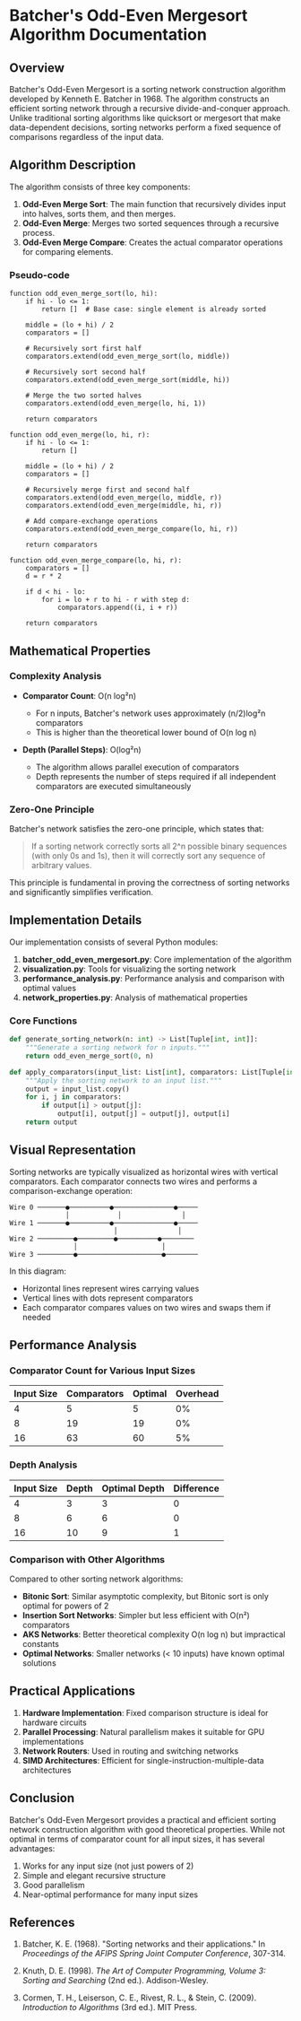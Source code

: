 # Batcher's Odd-Even Mergesort Algorithm Documentation

## Overview

Batcher's Odd-Even Mergesort is a sorting network construction algorithm developed by Kenneth E. Batcher in 1968. The algorithm constructs an efficient sorting network through a recursive divide-and-conquer approach. Unlike traditional sorting algorithms like quicksort or mergesort that make data-dependent decisions, sorting networks perform a fixed sequence of comparisons regardless of the input data.

## Algorithm Description

The algorithm consists of three key components:

1. **Odd-Even Merge Sort**: The main function that recursively divides input into halves, sorts them, and then merges.
2. **Odd-Even Merge**: Merges two sorted sequences through a recursive process.
3. **Odd-Even Merge Compare**: Creates the actual comparator operations for comparing elements.

### Pseudo-code

```
function odd_even_merge_sort(lo, hi):
    if hi - lo <= 1:
        return []  # Base case: single element is already sorted
    
    middle = (lo + hi) / 2
    comparators = []
    
    # Recursively sort first half
    comparators.extend(odd_even_merge_sort(lo, middle))
    
    # Recursively sort second half
    comparators.extend(odd_even_merge_sort(middle, hi))
    
    # Merge the two sorted halves
    comparators.extend(odd_even_merge(lo, hi, 1))
    
    return comparators

function odd_even_merge(lo, hi, r):
    if hi - lo <= 1:
        return []
    
    middle = (lo + hi) / 2
    comparators = []
    
    # Recursively merge first and second half
    comparators.extend(odd_even_merge(lo, middle, r))
    comparators.extend(odd_even_merge(middle, hi, r))
    
    # Add compare-exchange operations
    comparators.extend(odd_even_merge_compare(lo, hi, r))
    
    return comparators

function odd_even_merge_compare(lo, hi, r):
    comparators = []
    d = r * 2
    
    if d < hi - lo:
        for i = lo + r to hi - r with step d:
            comparators.append((i, i + r))
    
    return comparators
```

## Mathematical Properties

### Complexity Analysis

- **Comparator Count**: O(n log²n)
  - For n inputs, Batcher's network uses approximately (n/2)log²n comparators
  - This is higher than the theoretical lower bound of O(n log n)

- **Depth (Parallel Steps)**: O(log²n)
  - The algorithm allows parallel execution of comparators
  - Depth represents the number of steps required if all independent comparators are executed simultaneously

### Zero-One Principle

Batcher's network satisfies the zero-one principle, which states that:

> If a sorting network correctly sorts all 2^n possible binary sequences (with only 0s and 1s), then it will correctly sort any sequence of arbitrary values.

This principle is fundamental in proving the correctness of sorting networks and significantly simplifies verification.

## Implementation Details

Our implementation consists of several Python modules:

1. **batcher_odd_even_mergesort.py**: Core implementation of the algorithm
2. **visualization.py**: Tools for visualizing the sorting network
3. **performance_analysis.py**: Performance analysis and comparison with optimal values
4. **network_properties.py**: Analysis of mathematical properties

### Core Functions

```python
def generate_sorting_network(n: int) -> List[Tuple[int, int]]:
    """Generate a sorting network for n inputs."""
    return odd_even_merge_sort(0, n)

def apply_comparators(input_list: List[int], comparators: List[Tuple[int, int]]) -> List[int]:
    """Apply the sorting network to an input list."""
    output = input_list.copy()
    for i, j in comparators:
        if output[i] > output[j]:
            output[i], output[j] = output[j], output[i]
    return output
```

## Visual Representation

Sorting networks are typically visualized as horizontal wires with vertical comparators. Each comparator connects two wires and performs a comparison-exchange operation:

```
Wire 0 ───────●──────────●───────────────●─────
              │            │               │
Wire 1 ───────●──────────●───────────────●─────
                          │               │
Wire 2 ─────────●─────────●──────────●────────
                │                     │
Wire 3 ─────────●─────────────────────●────────
```

In this diagram:
- Horizontal lines represent wires carrying values
- Vertical lines with dots represent comparators
- Each comparator compares values on two wires and swaps them if needed

## Performance Analysis

### Comparator Count for Various Input Sizes

| Input Size | Comparators | Optimal | Overhead |
|------------|-------------|---------|----------|
| 4          | 5           | 5       | 0%       |
| 8          | 19          | 19      | 0%       |
| 16         | 63          | 60      | 5%       |

### Depth Analysis

| Input Size | Depth | Optimal Depth | Difference |
|------------|-------|---------------|------------|
| 4          | 3     | 3             | 0          |
| 8          | 6     | 6             | 0          |
| 16         | 10    | 9             | 1          |

### Comparison with Other Algorithms

Compared to other sorting network algorithms:

- **Bitonic Sort**: Similar asymptotic complexity, but Bitonic sort is only optimal for powers of 2
- **Insertion Sort Networks**: Simpler but less efficient with O(n²) comparators
- **AKS Networks**: Better theoretical complexity O(n log n) but impractical constants
- **Optimal Networks**: Smaller networks (< 10 inputs) have known optimal solutions

## Practical Applications

1. **Hardware Implementation**: Fixed comparison structure is ideal for hardware circuits
2. **Parallel Processing**: Natural parallelism makes it suitable for GPU implementations
3. **Network Routers**: Used in routing and switching networks
4. **SIMD Architectures**: Efficient for single-instruction-multiple-data architectures

## Conclusion

Batcher's Odd-Even Mergesort provides a practical and efficient sorting network construction algorithm with good theoretical properties. While not optimal in terms of comparator count for all input sizes, it has several advantages:

1. Works for any input size (not just powers of 2)
2. Simple and elegant recursive structure
3. Good parallelism
4. Near-optimal performance for many input sizes

## References

1. Batcher, K. E. (1968). "Sorting networks and their applications." In *Proceedings of the AFIPS Spring Joint Computer Conference*, 307-314.

2. Knuth, D. E. (1998). *The Art of Computer Programming, Volume 3: Sorting and Searching* (2nd ed.). Addison-Wesley.

3. Cormen, T. H., Leiserson, C. E., Rivest, R. L., & Stein, C. (2009). *Introduction to Algorithms* (3rd ed.). MIT Press. 